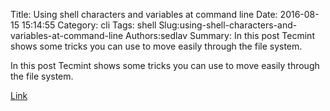 Title: Using shell characters and variables at command line
Date: 2016-08-15 15:14:55
Category: cli
Tags: shell
Slug:using-shell-characters-and-variables-at-command-line
Authors:sedlav
Summary: In this post Tecmint shows some tricks you can use to move easily through the file system.

In this post Tecmint shows some tricks you can use to move easily through the file system.

[Link](http://www.tecmint.com/identify-working-directories-in-linux/)
